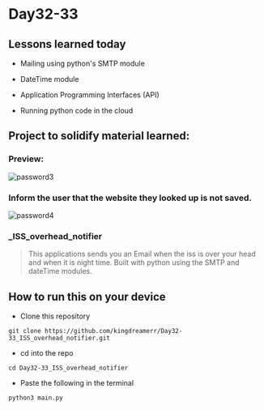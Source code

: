 # Day32-33
      
## Lessons learned today

- Mailing using python's SMTP module

- DateTime module

- Application Programming Interfaces (API)

- Running python code in the cloud


## Project to solidify material learned: 

### Preview:
![password3](./found_password.png)
### Inform the user that the website they looked up is not saved.
![password4](./not_found.png)




### _ISS_overhead_notifier

> This applications sends you an Email when the iss is over your head and when it is night time. Built with python using the SMTP and dateTime modules.


## How to run this on your device

- Clone this repository
```
git clone https://github.com/kingdreamerr/Day32-33_ISS_overhead_notifier.git
```
- cd into the repo
```
cd Day32-33_ISS_overhead_notifier
```

- Paste the following in the terminal 
```
python3 main.py
```
